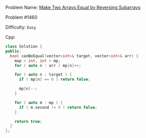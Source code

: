 Problem Name: [Make Two Arrays Equal by Reversing Subarrays](https://leetcode.com/problems/make-two-arrays-equal-by-reversing-subarrays/)

Problem #1460

Difficulty: `Easy`

Cpp:

```cpp
class Solution {
public:
  bool canBeEqual(vector<int>& target, vector<int>& arr) {
    map < int, int > mp;
    for ( auto n : arr ) mp[n]++;

    for ( auto n : target ) {
      if ( mp[n] == 0 ) return false;

      mp[n]--;
    }

    for ( auto m : mp ) {
      if ( m.second != 0 ) return false;
    }

    return true;
  }
};
```
